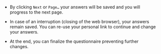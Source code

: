 * By clicking `Next` or `Page…` your answers will be saved and you will progress to the next page.

* In case of an interruption (closing of the web browser), your answers remain saved. You can re-use your personal link to continue and change your answers.

* At the end, you can finalize the questionnaire preventing further changes.
